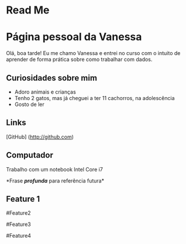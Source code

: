 
# Read Me

# Página pessoal da Vanessa

Olá, boa tarde! Eu me chamo Vanessa e entrei no curso com o intuito de aprender de forma prática sobre como trabalhar com dados.

## Curiosidades sobre mim
 - Adoro animais e crianças
 - Tenho 2 gatos, mas já cheguei a ter 11 cachorros, na adolescência
 - Gosto de ler

## Links
[GitHub] (http://github.com)

## Computador
Trabalho com um notebook Intel Core i7

\*Frase ***profunda*** para referência futura\*

## Feature 1

#Feature2


#Feature3


#Feature4





